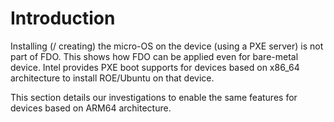 # Introduction

Installing (/ creating) the micro-OS on the device (using a PXE server) is not part of FDO. This shows how FDO can be applied even for bare-metal device.
Intel provides PXE boot supports for devices based on x86_64 architecture to install ROE/Ubuntu on that device.

This section details our investigations to enable the same features for devices based on ARM64 architecture.
